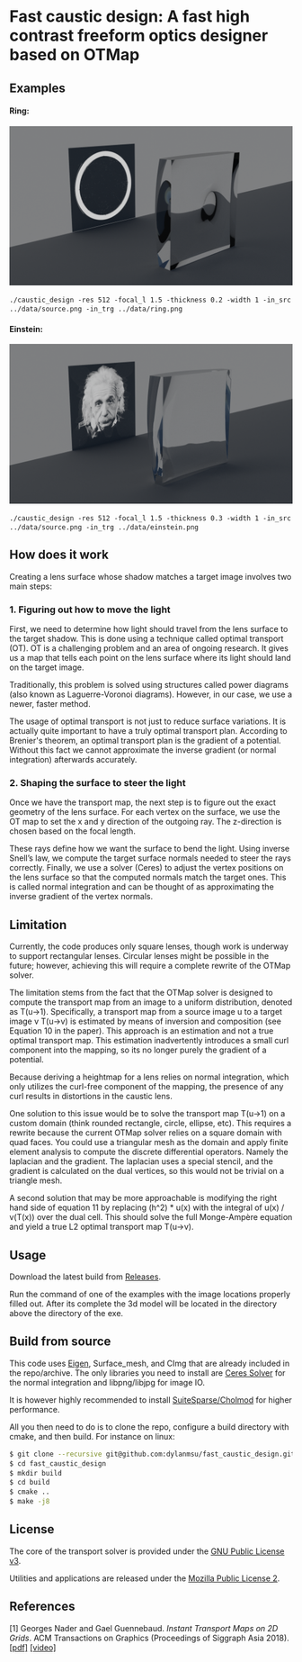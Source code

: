 # Fast caustic design: A fast high contrast freeform optics designer based on OTMap

## Examples

#### Ring:
![ring simulation](data/ring_sim.png)

```
./caustic_design -res 512 -focal_l 1.5 -thickness 0.2 -width 1 -in_src ../data/source.png -in_trg ../data/ring.png
```

#### Einstein:
![einstein simulation](data/einstein_sim.png)

```
./caustic_design -res 512 -focal_l 1.5 -thickness 0.3 -width 1 -in_src ../data/source.png -in_trg ../data/einstein.png
```

## How does it work
Creating a lens surface whose shadow matches a target image involves two main steps:

### 1. Figuring out how to move the light
First, we need to determine how light should travel from the lens surface to the target shadow. This is done using a technique called optimal transport (OT). OT is a challenging problem and an area of ongoing research. It gives us a map that tells each point on the lens surface where its light should land on the target image.

Traditionally, this problem is solved using structures called power diagrams (also known as Laguerre-Voronoi diagrams). However, in our case, we use a newer, faster method.

The usage of optimal transport is not just to reduce surface variations. It is actually quite important to have a truly optimal transport plan. According to Brenier's theorem, an optimal transport plan is the gradient of a potential. Without this fact we cannot approximate the inverse gradient (or normal integration) afterwards accurately.

### 2. Shaping the surface to steer the light
Once we have the transport map, the next step is to figure out the exact geometry of the lens surface. For each vertex on the surface, we use the OT map to set the x and y direction of the outgoing ray. The z-direction is chosen based on the focal length.

These rays define how we want the surface to bend the light. Using inverse Snell’s law, we compute the target surface normals needed to steer the rays correctly. Finally, we use a solver (Ceres) to adjust the vertex positions on the lens surface so that the computed normals match the target ones. This is called normal integration and can be thought of as approximating the inverse gradient of the vertex normals.
## Limitation
Currently, the code produces only square lenses, though work is underway to support rectangular lenses. Circular lenses might be possible in the future; however, achieving this will require a complete rewrite of the OTMap solver.

The limitation stems from the fact that the OTMap solver is designed to compute the transport map from an image to a uniform distribution, denoted as T(u->1). Specifically, a transport map from a source image u to a target image v T(u->v) is estimated by means of inversion and composition (see Equation 10 in the paper). This approach is an estimation and not a true optimal transport map. This estimation inadvertently introduces a small curl component into the mapping, so its no longer purely the gradient of a potential.

Because deriving a heightmap for a lens relies on normal integration, which only utilizes the curl-free component of the mapping, the presence of any curl results in distortions in the caustic lens.

One solution to this issue would be to solve the transport map T(u->1) on a custom domain (think rounded rectangle, circle, ellipse, etc). This requires a rewrite because the current OTMap solver relies on a square domain with quad faces. You could use a triangular mesh as the domain and apply finite element analysis to compute the discrete differential operators. Namely the laplacian and the gradient. The laplacian uses a special stencil, and the gradient is calculated on the dual vertices, so this would not be trivial on a triangle mesh.

A second solution that may be more approachable is modifying the right hand side of equation 11 by replacing (h^2) * u(x) with the integral of u(x) / v(T(x)) over the dual cell. This should solve the full Monge-Ampère equation and yield a true L2 optimal transport map T(u->v).

## Usage

Download the latest build from [Releases](https://github.com/dylanmsu/fast_caustic_design/releases). 

Run the command of one of the examples with the image locations properly filled out. After its complete the 3d model will be located in the directory above the directory of the exe.
## Build from source

This code uses [Eigen](https://eigen.tuxfamily.org), Surface_mesh, and CImg that are already included in the repo/archive.
The only libraries you need to install are [Ceres Solver](http://ceres-solver.org/) for the normal integration and libpng/libjpg for image IO.

It is however highly recommended to install [SuiteSparse/Cholmod](http://faculty.cse.tamu.edu/davis/suitesparse.html) for higher performance.

All you then need to do is to clone the repo, configure a build directory with cmake, and then build.
For instance on linux:

````bash
$ git clone --recursive git@github.com:dylanmsu/fast_caustic_design.git
$ cd fast_caustic_design
$ mkdir build
$ cd build
$ cmake ..
$ make -j8
````

## License

The core of the transport solver is provided under the [GNU Public License v3](https://www.gnu.org/licenses/gpl-3.0.html).

Utilities and applications are released under the [Mozilla Public License 2](https://www.mozilla.org/en-US/MPL/2.0/).

## References

[1] Georges Nader and Gael Guennebaud. _Instant Transport Maps on 2D Grids_. ACM Transactions on Graphics (Proceedings of Siggraph Asia 2018). [[pdf]](https://hal.inria.fr/hal-01884157) [[video]](https://www.youtube.com/watch?v=Ofz4-reJQRk)
